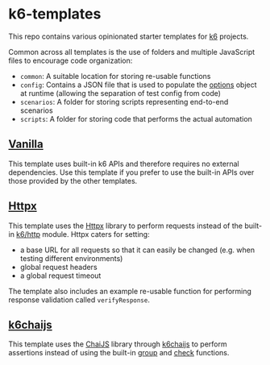 # k6-templates
 
This repo contains various opinionated starter templates for [k6](https://k6.io/) projects.

Common across all templates is the use of folders and multiple JavaScript files to encourage code organization:

- `common`: A suitable location for storing re-usable functions
- `config`: Contains a JSON file that is used to populate the [options](https://k6.io/docs/using-k6/options/) object at runtime (allowing the separation of test config from code)
- `scenarios`: A folder for storing scripts representing end-to-end scenarios
- `scripts`: A folder for storing code that performs the actual automation


## [Vanilla](vanilla/README.md)
This template uses built-in k6 APIs and therefore requires no external dependencies. Use this template if you prefer to use the built-in APIs over those provided by the other templates.

## [Httpx](httpx/README.md)

This template uses the [Httpx](https://k6.io/docs/javascript-api/jslib/httpx/) library to perform requests instead of the built-in [k6/http](https://k6.io/docs/javascript-api/k6-http/) module. Httpx caters for setting:
- a base URL for all requests so that it can easily be changed (e.g. when testing different environments)
- global request headers
- a global request timeout

The template also includes an example re-usable function for performing response validation called `verifyResponse`.

## [k6chaijs](k6chaijs/README.md)

This template uses the [ChaiJS](https://www.chaijs.com/) library through [k6chaijs](https://k6.io/docs/javascript-api/jslib/k6chaijs/) to perform assertions instead of using the built-in [group](https://k6.io/docs/javascript-api/k6/group-name-fn/) and [check](https://k6.io/docs/javascript-api/k6/check-val-sets-tags/) functions.
